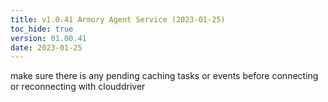 ```yaml
---
title: v1.0.41 Armory Agent Service (2023-01-25)
toc_hide: true
version: 01.00.41
date: 2023-01-25
---
```


make sure there is any pending caching tasks or events before connecting or reconnecting with clouddriver
